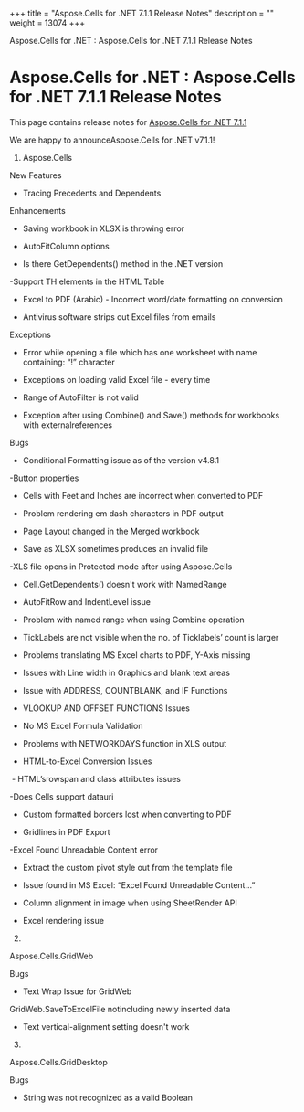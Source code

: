 +++
title = "Aspose.Cells for .NET 7.1.1 Release Notes" 
description = "" 
weight = 13074 
+++

Aspose.Cells for .NET : Aspose.Cells for .NET 7.1.1 Release Notes  

# Aspose.Cells for .NET : Aspose.Cells for .NET 7.1.1 Release Notes


This page contains release notes for [Aspose.Cells for .NET 7.1.1](http://www.aspose.com/downloads/cells/net/new-releases/aspose.cells-for-.net-7.1.1/)

We are happy to announceAspose.Cells for .NET v7.1.1!

1) Aspose.Cells

New Features

*   Tracing Precedents and Dependents

Enhancements

*   Saving workbook in XLSX is throwing error

*   AutoFitColumn options

*   Is there GetDependents() method in the .NET version

\-Support TH elements in the HTML Table

*   Excel to PDF (Arabic) - Incorrect word/date formatting on conversion

*   Antivirus software strips out Excel files from emails

Exceptions

*   Error while opening a file which has one worksheet with name containing: “!” character

*   Exceptions on loading valid Excel file - every time

*   Range of AutoFilter is not valid

*   Exception after using Combine() and Save() methods for workbooks with externalreferences

Bugs

*   Conditional Formatting issue as of the version v4.8.1

\-Button properties

*   Cells with Feet and Inches are incorrect when converted to PDF

*   Problem rendering em dash characters in PDF output 

*   Page Layout changed in the Merged workbook

*   Save as XLSX sometimes produces an invalid file 

\-XLS file opens in Protected mode after using Aspose.Cells

*   Cell.GetDependents() doesn't work with NamedRange

*   AutoFitRow and IndentLevel issue

*   Problem with named range when using Combine operation

*   TickLabels are not visible when the no. of Ticklabels’ count is larger

*   Problems translating MS Excel charts to PDF, Y-Axis missing

*   Issues with Line width in Graphics and blank text areas

*   Issue with ADDRESS, COUNTBLANK, and IF Functions

*   VLOOKUP AND OFFSET FUNCTIONS Issues

*   No MS Excel Formula Validation

*   Problems with NETWORKDAYS function in XLS output

*   HTML-to-Excel Conversion Issues

 - HTML’srowspan and class attributes issues

\-Does Cells support datauri

*   Custom formatted borders lost when converting to PDF

*   Gridlines in PDF Export

\-Excel Found Unreadable Content error

*   Extract the custom pivot style out from the template file

*   Issue found in MS Excel: “Excel Found Unreadable Content…”

*   Column alignment in image when using SheetRender API

*   Excel rendering issue

2)  
Aspose.Cells.GridWeb

Bugs

*   Text Wrap Issue for GridWeb

GridWeb.SaveToExcelFile notincluding newly inserted data

*   Text vertical-alignment setting doesn't work

3)  
Aspose.Cells.GridDesktop

Bugs

*   String was not recognized as a valid Boolean

